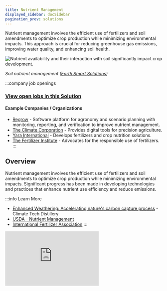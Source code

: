 ```yaml
---
title: Nutrient Management
displayed_sidebar: docSidebar
pagination_prev: solutions
---
```


Nutrient management involves the efficient use of fertilizers and soil amendments to optimize crop production while minimizing environmental impacts. This approach is crucial for reducing greenhouse gas emissions, improving water quality, and enhancing soil health.

![Nutrient availability and their interaction with soil significantly impact crop development.](/../static/img/nutrient-management.webp)

*Soil nutrient management ([Earth Smart Solutions](https://www.earth-smart-solutions.com/blogs/blog/soil-nutrient-management-tips))*

:::company job openings
### [View open jobs in this Solution](https://climatebase.org/jobs?l=&q=&drawdown_solutions=Nutrient+Management)
#### Example Companies / Organizations
- [Regrow](https://www.regrow.ag) - Software platform for agronomy and scenario planning with monitoring, reporting, and verification to improve nutrient management.
- [The Climate Corporation](https://climate.com) - Provides digital tools for precision agriculture.
- [Yara International](https://www.yara.com) - Develops fertilizers and crop nutrition solutions.
- [The Fertilizer Institute](https://www.tfi.org) - Advocates for the responsible use of fertilizers.
:::

## Overview

Nutrient management involves the efficient use of fertilizers and soil amendments to optimize crop production while minimizing environmental impacts. Significant progress has been made in developing technologies and practices that enhance nutrient use efficiency and reduce emissions.

:::info Learn More
- [Enhanced Weathering: Accelerating nature's carbon capture process](https://www.climatetechdistillery.com/p/12-enhanced-weathering) - Climate Tech Distillery
- [USDA - Nutrient Management](https://www.nrcs.usda.gov/wps/portal/nrcs/main/national/landuse/crops/npm/)
- [International Fertilizer Association](https://www.fertilizer.org)
:::

<iframe 
  allow="autoplay *; encrypted-media *; fullscreen *; clipboard-write" 
  frameBorder="0" 
  height="175" 
  style={{width:'100%', maxWidth:'660px', overflow:'hidden', borderRadius:'10px'}} 
  sandbox="allow-forms allow-popups allow-same-origin allow-scripts allow-storage-access-by-user-activation allow-top-navigation-by-user-activation" 
  src="https://embed.podcasts.apple.com/us/podcast/ai-weather-forecasts-for-climate-adaptation-with-dr/id1221460035?i=1000533177667"
/>

## Progress Made

Significant advancements have been made in nutrient management strategies:

1. **Precision Agriculture**: Utilizes GPS, sensors, and data analytics to optimize fertilizer application.
2. **Enhanced Efficiency Fertilizers**: Slow-release and stabilized fertilizers improve nutrient uptake and reduce losses.
3. **Soil Health Practices**: Cover cropping, reduced tillage, and organic amendments enhance soil fertility and structure.

## Solutions by Sector

### Precision Agriculture
- **Variable Rate Technology (VRT)**: Adjusts fertilizer application rates based on soil and crop needs.
- **Remote Sensing**: Uses satellites and drones to monitor crop health and nutrient status.
- **Soil Testing and Mapping**: Provides detailed information on soil nutrient levels and variability.

**Case Studies:**
1. **The Climate Corporation, USA**: Offers digital tools for precision agriculture, improving nutrient use efficiency ([The Climate Corporation](https://climate.com)).
2. **Yara International, Norway**: Develops precision farming solutions to optimize fertilizer use ([Yara International](https://www.yara.com)).
3. **John Deere Operations Center, USA**: Provides a platform for managing precision agriculture data ([John Deere](https://www.deere.com)).

### Enhanced Efficiency Fertilizers
- **Slow-Release Fertilizers**: Release nutrients gradually to match crop uptake.
- **Stabilized Fertilizers**: Contain additives that reduce nutrient losses to the environment.
- **Organic Amendments**: Use compost, manure, and other organic materials to improve soil fertility.

**Case Studies:**
1. **Nutrien, Canada**: Produces enhanced efficiency fertilizers to improve nutrient use efficiency ([Nutrien](https://www.nutrien.com)).
2. **ICL Group, Israel**: Develops controlled-release fertilizers for various crops ([ICL Group](https://www.icl-group.com)).
3. **AgroLiquid, USA**: Offers liquid fertilizers with enhanced efficiency properties ([AgroLiquid](https://www.agroliquid.com)).

### Soil Health and Conservation
- **Cover Cropping**: Planting cover crops to improve soil health and reduce erosion.
- **Reduced Tillage**: Minimizing soil disturbance to maintain soil structure and organic matter.
- **Nutrient Recycling**: Using crop residues and animal manures to recycle nutrients.

**Case Studies:**
1. **General Mills, USA**: Implements regenerative agriculture practices, including cover cropping and reduced tillage ([General Mills](https://www.generalmills.com)).
2. **Rodale Institute, USA**: Conducts research on organic farming and soil health practices ([Rodale Institute](https://rodaleinstitute.org)).
3. **The Nature Conservancy, USA**: Promotes soil health practices through partnerships with farmers ([The Nature Conservancy](https://www.nature.org)).

## Lessons Learned

1. **Nutrient Management as a Tool**: Effective nutrient management can significantly reduce greenhouse gas emissions and improve water quality.
2. **Tailored Approaches**: Different regions and crops require specific nutrient management strategies.
3. **Environmental Considerations**: Pre-implementation assessments are crucial to avoid negative environmental impacts.
4. **Guidance and Support**: Multiple organizations provide valuable guidance and support for nutrient management practices.

## Challenges Ahead

1. **Awareness Deficit**: Many farmers and policymakers are unaware of the benefits and potential of nutrient management.
2. **Insufficient R&D Investment**: More funding is needed for research and development to improve practices and technologies.
3. **Scalability Issues**: Scaling up nutrient management practices to have a broad impact remains challenging.
4. **Farmer Adoption**: Farmers need awareness, training, and support to implement nutrient management practices effectively.

## Best Path Forward

1. **Public Awareness**: Increase awareness of nutrient management benefits among farmers, policymakers, and the public.
2. **Financial Incentives**: Provide financial incentives to encourage farmers to adopt nutrient management practices.
3. **Research and Development**: Invest in R&D to develop better nutrient management practices and technologies.
4. **Policy Support**: Collaborate with governments and global entities to create supportive policies for nutrient management.
5. **Demonstration Projects**: Establish demonstration projects to showcase the potential of nutrient management.

Prominent supporters include the World Bank, UN Food and Agriculture Organization, and International Fertilizer Industry Association.

*Image credit: [Earth Smart Solutions](https://www.earth-smart-solutions.com/blogs/blog/soil-nutrient-management-tips)*
